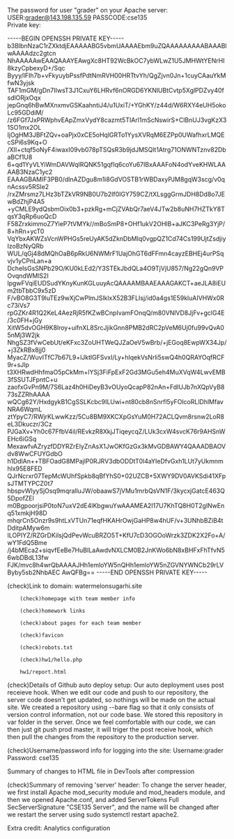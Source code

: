 The password for user "grader" on your Apache server:  
USER:grader@143.198.135.59       PASSCODE:cse135   
Private key:

-----BEGIN OPENSSH PRIVATE KEY-----
b3BlbnNzaC1rZXktdjEAAAAABG5vbmUAAAAEbm9uZQAAAAAAAAABAAABlwAAAAdzc2gtcn
NhAAAAAwEAAQAAAYEAwgXc8HT92WcBkOC7ybWLwZ1U5JMHWtYENrHI8kzyCpbexyD+/Sqc
Byyy/lFIh7b+vFkyuybPssfPdtNmRVH00HRTtvYh/QgZjvn0Jn+1cuyCAauYkMfwN3yjsk
TAF1mGM/gDn7IIwsT3J1CxuY6LHRvf6nORGD6YKNlUBtCvtp5XglPDZvy40fsdlORjxOqx
jepGnq6hBwMXnxmvGSKaahntiJ4/u1UxiT/+YGhKY/z44d/W6RXY4eUH5okoLc95GDdiM/
/z6FGf7JxPRWphvEApZmxVydY8cazmt5TIArl1mScNswirS+ClBnUJ3vgKzX31SO1mx2OL
IjOgHM3JBFtZQv+oaPjx0xCE5oHqlGRTo1YysXVRqM6EZPp0UWafhxrLMQEcSPi6s9Kq+O
/XII+ctqf5oNyF4iwaxI09vb078pTSQsR3b9jdJMSQlt1Atrg71ONWNTznv82DbaBCf1U8
6+qd1YyVLYiWmDAVWqIRQNK51gqfIq6coYu67IBxAAAFoN4odYveKHWLAAAAB3NzaC1yc2
EAAAGBAMIF3PB0/dlnAZDgu8m1i8GdVOSTB1rWBDaxyPJM8gqW3scg/v0qnAcssv5RSIe2
/rxZMrsmz7LHz3bTZkVR9NB0U7b2If0IGY759CZ/tXLsggGrmJDH8Dd8o7JEwBdZhjP4A5
+yCMLE9ydQsbmOix0b3+pzkRg+mCjZVAbQr7aeV4JTw2b8uNH7HZTkY8TqsY3qRp6uoQcD
F58ZrxkimmoZ7YieP7tVMYk//mBoSmP8+OHf1ukV2OHlB+aJKC3PeRg3YjP/8+hRn+ycT0
VqYbxAKWZsVcnWPHGs5reUyAK5dZknDbMIq0vgpQZ1Cd74Cs199UjtZsdjiyIzoBzNyQRb
WUL/qGj48dMQhOaB6pRkU6NWMrF1UajOhGT6dFFmn4cayzEBHEj4urPSqvjv1yCPnLan+a
DcheIsGsSNPb29O/KU0kLEd2/Y3STEkJbdQLa4O9TjVjU857/Ng22gQn9VPOvqndWMlS2I
lpgwFVqiEUDSudYKnyKunKGLuuyAcQAAAAMBAAEAAAGAKCT+aeJLA8iEUm2tbTbbC9x5zD
F/vBO8G3T9luTEz9wXjCwPlmJSlklxX52B3FLIsj/id0a4gs1E59kluAIVHWx0Rc73iVs7
rpGZKr4R1Q2KeL4AezRjR5fKZwBCnpIvamFOnqQ/m80VNlVD8JjFv+gclG4E/3c0FH+jGy
XitW5dvOGH9K8lroy+uifnXL8SrcJjikGnn8PMB2dRC2pVeM6Uj0fu99vQvA05nMj3W2jk
NhgSZ3fVwCebUt/eKFxc3ZoUHTWeQJZaOeV5wBrb/+jEGoq8EwpWX34Jp/+j3ZkRBx8jj0
MyacZ/WuvITfC7b67L9+lJktlGFSvxI/Ly+hIqekVsNrli5swQ4h0QRAYOqfRCF9r+sJlp
t3XHRwdHhfmaO5pCkMm+lYSj3FiFpExF2Gd3MGu5eh4MuXVqW4LwvEMB3fSSUTJFpntC+u
zaofxGvPn9M/7S6Laz4h0HiDeyB3vOUyoQcapP82nAn+FdIUJb7nXQpVyB873sZZRhAAAA
wQCg62Y/HxdgykB1CgSSLKcbc9ILUwi+nt80cb8nSnrfl5yFOlcoRLlDhlMfavNRA6WqmL
ztYpyC7/RWjrKLwwKzz/5Cu8BM9XKCXpGsYuM0H72ACLQvm8rsnw2LoR8eL3Dkuczr/3Cz
PJGaXv+Yh0c67FfbV4il/REvkzR8XkjJTiqeycqZ/LUk3cxW4svcK76r9AHSnWEHc6iGSq
MexawfvAZryzfDDYRZrElyZnAsX1JwOKfGzGx3kMvGDBAWY4QAAADBAOVdv8WwCFUYGdbO
h1DdlAn++TBFOadG8MPajlP0RJRV3dbODDtT0l4aYIeDfvGxh1LUt7yUkmnmhlx95E8FED
QJrNcrxr07TepMcWUhfSpkb8qBfYhS0+02UZCB+5XWY9DV0AVKSdi41XFpsJTMTYPCZ0t7
hbspvWlyySjOsq9mqralluJW/obaawS7jVMu1mrbQsVN1F/3kycxjGatcE463Q5DpofZEl
m0BgpoorjsiP0toN7uxV2dE4lKbgwuYwAAAMEA2I17U7KhTQ8H0T2glNwEnq51xmkjH98D
mhqrCn5Onzr9s9htLxVTUn71eqfHKAHrOwjGaHP8w4hUF/v+3UNhbBZiB4tDditpAMyw6m
ILOPIYZ/RZGrDKilsjQdPevWcuBRZO5T+KfU7cD3OGOoWrzk3ZDK2X2Fo+A/wY1FdQ5Bme
/j4bMEca2+siqvfEeBe7HuBILaAwdvNXLCM0B2JnKWo6bN8xBHFxFhTfvN56wbDBdL13fw
FJK/mvc8h4wrQbAAAAJHh1emloYW5nQHh1emloYW5nZGVNYWNCb29rLVByby5sb2NhbAEC
AwQFBg==
-----END OPENSSH PRIVATE KEY-----  

(check)Link to domain: watermelonsugarhi.site

        (check)homepage with team member info 

        (check)homework links

        (check)about pages for each team member

        (check)favicon

        (check)robots.txt

        (check)hw1/hello.php

        hw1/report.html

(check)Details of Github auto deploy setup:
Our auto deployment uses post receieve hook. 
When we edit our code and push to our repository, 
the server code doesn't get updated, so nothings 
will be made on the actual site.  We created a 
repository using --bare flag so that it only 
consists of version control information, not our
code base. We stored this repository in var folder
in the server. Once we feel comfortable with our 
code, we can then just git push prod master, it 
will triger the post receive hook, which then pull 
the changes from the repository to the production server.

(check)Username/password info for logging into the site:
Username:grader       Password: cse135

Summary of changes to HTML file in DevTools after compression

(check)Summary of removing 'server' header:
To change the server header, we first install 
Apache mod_security module and mod_headers 
module, and then we opened Apache.conf, and added
ServerTokens Full SecServerSignature "CSE135 
Server", and the name will be changed after we 
restart the server using sudo systemctl restart 
apache2.

Extra credit: Analytics configuration

